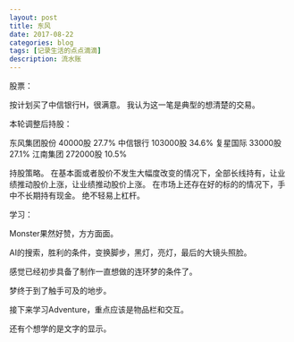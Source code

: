 ```yaml
---
layout: post
title: 东风
date: 2017-08-22
categories: blog
tags: [记录生活的点点滴滴]
description: 流水账
---
```


股票：

按计划买了中信银行H，很满意。
我认为这一笔是典型的想清楚的交易。

本轮调整后持股：

东风集团股份 40000股 27.7%
中信银行 103000股 34.6%
复星国际 33000股 27.1%
江南集团 272000股 10.5%

持股策略。
在基本面或者股价不发生大幅度改变的情况下，全部长线持有，让业绩推动股价上涨，让业绩推动股价上涨。
在市场上还存在好的标的的情况下，手中不长期持有现金。
绝不轻易上杠杆。


学习：

Monster果然好赞，方方面面。

AI的搜索，胜利的条件，变换脚步，黑灯，亮灯，最后的大镜头照脸。

感觉已经初步具备了制作一直想做的连环梦的条件了。

梦终于到了触手可及的地步。

接下来学习Adventure，重点应该是物品栏和交互。

还有个想学的是文字的显示。



